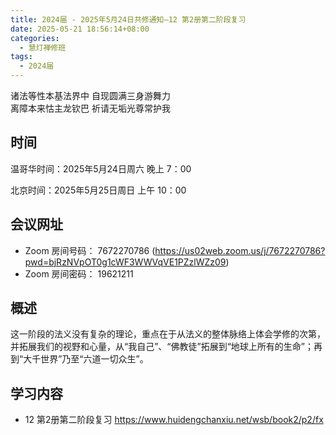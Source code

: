 ```yaml
---
title: 2024届 - 2025年5月24日共修通知—12 第2册第二阶段复习
date: 2025-05-21 18:56:14+08:00
categories:
  - 慧灯禅修班
tags:
  - 2024届
---
```

诸法等性本基法界中 自现圆满三身游舞力\
离障本来怙主龙钦巴 祈请无垢光尊常护我

## 时间

温哥华时间：2025年5月24日周六   晚上 7：00  

北京时间：2025年5月25日周日  上午 10：00

## 会议网址

* Zoom 房间号码： 7672270786 (<https://us02web.zoom.us/j/7672270786?pwd=bjRzNVpOT0g1cWF3WWVqVE1PZzlWZz09>) 
* Zoom 房间密码： 19621211

## 概述

这一阶段的法义没有复杂的理论，重点在于从法义的整体脉络上体会学修的次第，并拓展我们的视野和心量，从“我自己”、“佛教徒”拓展到“地球上所有的生命”；再到“大千世界”乃至“六道一切众生”。

## 学习内容

* 12 第2册第二阶段复习 [](https://www.huidengchanxiu.net/wsb/book2/p2/7)[](https://www.huidengchanxiu.net/wsb/book2/p2/7)<https://www.huidengchanxiu.net/wsb/book2/p2/fx>